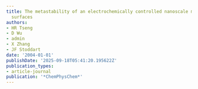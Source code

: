 ```yaml
---
title: The metastability of an electrochemically controlled nanoscale machine on gold
  surfaces
authors:
- HR Tseng
- D Wu
- admin
- X Zhang
- JF Stoddart
date: '2004-01-01'
publishDate: '2025-09-18T05:41:20.195622Z'
publication_types:
- article-journal
publication: '*ChemPhysChem*'
---
```

